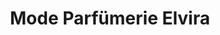 ---
title: "Mode Parfümerie Elvira"
url: /eislingen-fils/mode-parfuemerie-elvira/
shop: Modehaus
---